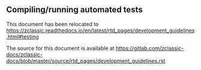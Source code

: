 Compiling/running automated tests
---------------------------------

This document has been relocated to https://zclassic.readthedocs.io/en/latest/rtd_pages/development_guidelines.html#testing

The source for this document is available at https://gitlab.com/zclassic-docs/zclassic-docs/blob/master/source/rtd_pages/development_guidelines.rst

